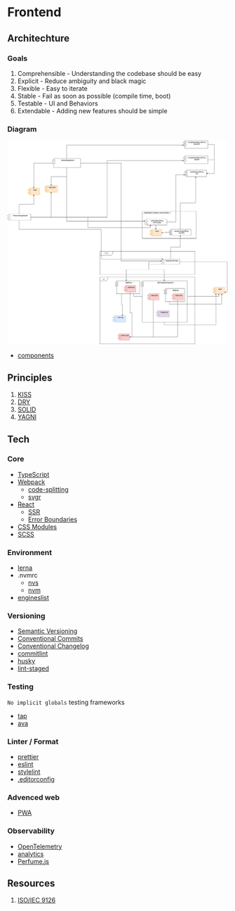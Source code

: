 # Frontend

## Architechture

### Goals

1. Comprehensible - Understanding the codebase should be easy
1. Explicit - Reduce ambiguity and black magic
1. Flexible - Easy to iterate
1. Stable - Fail as soon as possible (compile time, boot)
1. Testable - UI and Behaviors
1. Extendable - Adding new features should be simple

### Diagram

![architechture](https://raw.githubusercontent.com/jaune/frontend/main/architechture.png)

- [components](./components.md)

## Principles

1. [KISS](https://en.wikipedia.org/wiki/KISS_principle)
1. [DRY](https://en.wikipedia.org/wiki/Don%27t_repeat_yourself)
1. [SOLID](https://en.wikipedia.org/wiki/SOLID)
1. [YAGNI](https://en.wikipedia.org/wiki/You_aren%27t_gonna_need_it)

## Tech

### Core
- [TypeScript](https://www.typescriptlang.org/)
- [Webpack](https://webpack.js.org/)
  - [code-splitting](https://webpack.js.org/guides/code-splitting/)
  - [svgr](https://react-svgr.com/docs/webpack/)
- [React](https://reactjs.org/)
  - [SSR](https://fr.reactjs.org/docs/react-dom-server.html)
  - [Error Boundaries](https://reactjs.org/docs/error-boundaries.html)
- [CSS Modules](https://github.com/css-modules/css-modules)
- [SCSS](https://sass-lang.com/)

### Environment
- [lerna](https://github.com/lerna/lerna)
- .nvmrc
  - [nvs](https://github.com/jasongin/nvs)
  - [nvm](https://github.com/nvm-sh/nvm)
- [engineslist](https://github.com/muuvmuuv/engineslist)

### Versioning
- [Semantic Versioning](https://semver.org/)
- [Conventional Commits](https://www.conventionalcommits.org/)
- [Conventional Changelog](https://github.com/conventional-changelog/conventional-changelog/)
- [commitlint](https://commitlint.js.org/)
- [husky](https://github.com/typicode/husky)
- [lint-staged](https://github.com/okonet/lint-staged)

### Testing
`No implicit globals` testing frameworks

- [tap](https://node-tap.org/)
- [ava](https://github.com/avajs/ava)

### Linter / Format
- [prettier](https://prettier.io/)
- [eslint](https://eslint.org/)
- [stylelint](https://stylelint.io/)
- [.editorconfig](https://editorconfig.org/)

### Advenced web
- [PWA](https://fr.wikipedia.org/wiki/Progressive_web_app)

### Observability
- [OpenTelemetry](https://opentelemetry.io/docs/concepts/data-sources/)
- [analytics](https://getanalytics.io/)
- [Perfume.js](https://zizzamia.github.io/perfume/)

## Resources

1. [ISO/IEC 9126](https://en.wikipedia.org/wiki/ISO/IEC_9126)
